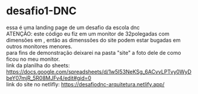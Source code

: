 # desafio1-DNC
essa é uma landing page de um desafio da escola dnc<br/>
ATENÇÃO:
este código eu fiz em um monitor de 32polegadas com dimensões em , então as dimenssões do site podem estar bugadas em outros monitores menores.<br/> 
para fins de demonstração deixarei na pasta "site" a foto dele de como ficou no meu monitor.<br/>
link da planilha do sheets: https://docs.google.com/spreadsheets/d/1w5I53NeKSg_6ACvvLPTvy0WyDbeY07mjR_5R08MJFv4/edit#gid=0<br/>
link do site no netlifly: https://desafiodnc-arquitetura.netlify.app/
